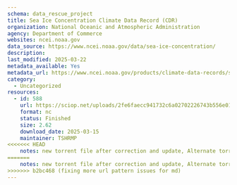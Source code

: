 ```yaml
---
schema: data_rescue_project 
title: Sea Ice Concentration Climate Data Record (CDR)
organization: National Oceanic and Atmospheric Administration
agency: Department of Commerce
websites: ncei.noaa.gov
data_source: https://www.ncei.noaa.gov/data/sea-ice-concentration/
description: 
last_modified: 2025-03-22
metadata_available: Yes
metadata_url: https://www.ncei.noaa.gov/products/climate-data-records/sea-ice-concentration
category:
  - Uncategorized
resources:
  - id: 588
    url: https://sciop.net/uploads/2fe6faecc941732c6a02702226743b556e015ab3
    format: nc
    status: Finished
    size: 2.62
    download_date: 2025-03-15
    maintainer: TSHRMP
<<<<<<< HEAD
    notes: new torrent file after correction and update, Alternate torrent location https//academictorrents.com/details/2fe6faecc941732c6a02702226743b556e015ab3
=======
    notes: new torrent file after correction and update, Alternate torrent location: https://academictorrents.com/details/2fe6faecc941732c6a02702226743b556e015ab3
>>>>>>> b2bc468 (fixing more url pattern issues for md)
---
```

